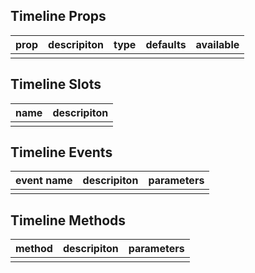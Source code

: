 ## Timeline Props

| prop         |   descripiton     | type     |  defaults  |   available   |
| ----------- | ------------- | -------- | --------- | ---------------- |
|             |               |           |          |                  |

## Timeline Slots

|   name  |      descripiton       |
|  ------  |    ---------   |
|          |                |

## Timeline Events

|   event name   |    descripiton   |  parameters  |
| -------    | --------- |  --------- |
|            |           |            |

## Timeline Methods

|  method  |   descripiton   |  parameters   |
| ------- | ------  |  ------  |
|         |         |          |
